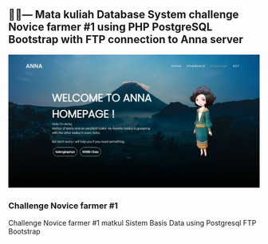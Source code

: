 ## 👨‍🌾— Mata kuliah Database System challenge Novice farmer #1 using PHP PostgreSQL Bootstrap with FTP connection to Anna server
![](Readme/client-side.JPG)
### Challenge Novice farmer #1
Challenge Novice farmer #1 matkul Sistem Basis Data using Postgresql FTP Bootstrap
